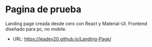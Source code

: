 # Pagina de prueba
Landing page creada desde cero con React y Material-UI. 
Frontend diseñado para pc, no mobile.

- URL: https://leadev20.github.io/Landing-Page/
